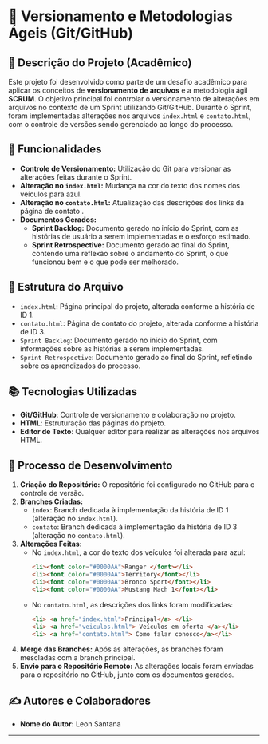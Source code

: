 # 🚀 Versionamento e Metodologias Ágeis (Git/GitHub)

## 📌 Descrição do Projeto (Acadêmico)
Este projeto foi desenvolvido como parte de um desafio acadêmico para aplicar os conceitos de **versionamento de arquivos** e a metodologia ágil **SCRUM**. O objetivo principal foi controlar o versionamento de alterações em arquivos no contexto de um Sprint utilizando Git/GitHub. Durante o Sprint, foram implementadas alterações nos arquivos `index.html` e `contato.html`, com o controle de versões sendo gerenciado ao longo do processo.


## 📌 Funcionalidades

- **Controle de Versionamento:** Utilização do Git para versionar as alterações feitas durante o Sprint.
- **Alteração no `index.html`:** Mudança na cor do texto dos nomes dos veículos para azul.
- **Alteração no `contato.html`:** Atualização das descrições dos links da página de contato .
- **Documentos Gerados:**
  - **Sprint Backlog:** Documento gerado no início do Sprint, com as histórias de usuário a serem implementadas e o esforço estimado.
  - **Sprint Retrospective:** Documento gerado ao final do Sprint, contendo uma reflexão sobre o andamento do Sprint, o que funcionou bem e o que pode ser melhorado.

## 📂 Estrutura do Arquivo

- `index.html`: Página principal do projeto, alterada conforme a história de ID 1.
- `contato.html`: Página de contato do projeto, alterada conforme a história de ID 3.
- `Sprint Backlog`: Documento gerado no início do Sprint, com informações sobre as histórias a serem implementadas.
- `Sprint Retrospective`: Documento gerado ao final do Sprint, refletindo sobre os aprendizados do processo.

## 📚 Tecnologias Utilizadas

- **Git/GitHub**: Controle de versionamento e colaboração no projeto.
- **HTML**: Estruturação das páginas do projeto.
- **Editor de Texto**: Qualquer editor para realizar as alterações nos arquivos HTML.

## 📝 Processo de Desenvolvimento

1. **Criação do Repositório:** O repositório foi configurado no GitHub para o controle de versão.
2. **Branches Criadas:**
   - `index`: Branch dedicada à implementação da história de ID 1 (alteração no `index.html`).
   - `contato`: Branch dedicada à implementação da história de ID 3 (alteração no `contato.html`).
3. **Alterações Feitas:**
   - No `index.html`, a cor do texto dos veículos foi alterada para azul:
     ```html
     <li><font color="#0000AA">Ranger </font></li>
     <li><font color="#0000AA">Territory</font></li>
     <li><font color="#0000AA">Bronco Sport</font></li>
     <li><font color="#0000AA">Mustang Mach 1</font></li>
     ```
   - No `contato.html`, as descrições dos links foram modificadas:
     ```html
     <li> <a href="index.html">Principal</a> </li>
     <li> <a href="veiculos.html"> Veículos em oferta </a></li>
     <li> <a href="contato.html"> Como falar conosco</a></li>
     ```
4. **Merge das Branches:** Após as alterações, as branches foram mescladas com a branch principal.
5. **Envio para o Repositório Remoto:** As alterações locais foram enviadas para o repositório no GitHub, junto com os documentos gerados.

## ✍️ Autores e Colaboradores

- **Nome do Autor:** Leon Santana

---
